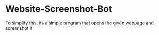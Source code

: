 # Website-Screenshot-Bot
 To simplify this, its a simple program that opens the given webpage and screenshot it
